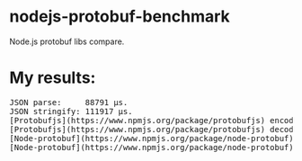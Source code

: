 nodejs-protobuf-benchmark
=========================
Node.js protobuf libs compare.

My results:
===========
<pre>
JSON parse:     88791 μs.
JSON stringify: 111917 μs.
[Protobufjs](https://www.npmjs.org/package/protobufjs) encode:      1154012 μs.
[Protobufjs](https://www.npmjs.org/package/protobufjs) decode:      427042 μs.
[Node-protobuf](https://www.npmjs.org/package/node-protobuf) encode:   474148 μs.
[Node-protobuf](https://www.npmjs.org/package/node-protobuf) decode:   360930 μs.
</pre>
